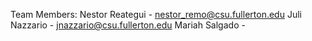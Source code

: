 Team Members:
 Nestor Reategui - nestor_remo@csu.fullerton.edu
 Juli Nazzario - jnazzario@csu.fullerton.edu
 Mariah Salgado -
